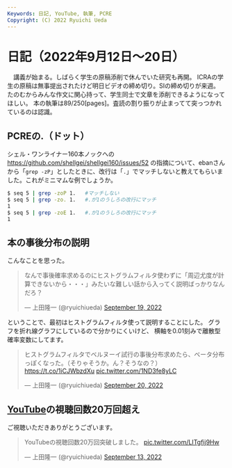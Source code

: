 ```yaml
---
Keywords: 日記, YouTube, 執筆, PCRE
Copyright: (C) 2022 Ryuichi Ueda
---
```


# 日記（2022年9月12日〜20日）

　講義が始まる。しばらく学生の原稿添削で休んでいた研究も再開。
ICRAの学生の原稿は無事提出されたけど明日ビデオの締め切り。SIの締め切りが来週。
たのむからみんな作文に関心持って、学生同士で文章を添削できるようになってほしい。
本の執筆は89/250[pages]。査読の割り振りが止まってて突っつかれているのは認識。


## PCREの.（ドット）

シェル・ワンライナー160本ノックへの https://github.com/shellgei/shellgei160/issues/52 の指摘について、ebanさんから「`grep -zP`」としたときに、改行は「`.`」でマッチしないと教えてもらいました。これがミニマムな例でしょうか。


```bash
$ seq 5 | grep -zoP 1.   #マッチしない
$ seq 5 | grep -zo. 1.   #.が1のうしろの改行にマッチ
1
$ seq 5 | grep -zoE 1.   #.が1のうしろの改行にマッチ
1
```

## 本の事後分布の説明

こんなことを思った。

<blockquote class="twitter-tweet" data-partner="tweetdeck"><p lang="ja" dir="ltr">なんで事後確率求めるのにヒストグラムフィルタ使わずに「周辺尤度が計算できないから・・・」みたいな難しい話から入ってく説明ばっかりなんだろ？</p>&mdash; 上田隆一 (@ryuichiueda) <a href="https://twitter.com/ryuichiueda/status/1571973834311634944?ref_src=twsrc%5Etfw">September 19, 2022</a></blockquote>
<script async src="https://platform.twitter.com/widgets.js" charset="utf-8"></script>


ということで、最初はヒストグラムフィルタ使って説明することにした。
グラフを折れ線グラフにしているので分かりにくいけど、
横軸を0.01刻みで離散型確率変数にしてます。

<blockquote class="twitter-tweet" data-partner="tweetdeck"><p lang="ja" dir="ltr">ヒストグラムフィルタでベルヌーイ試行の事後分布求めたら、ベータ分布っぽくなった。（そりゃそうか。ん？そうなの？） <a href="https://t.co/1iCJWbzdXu">https://t.co/1iCJWbzdXu</a> <a href="https://t.co/1ND3fe8yLC">pic.twitter.com/1ND3fe8yLC</a></p>&mdash; 上田隆一 (@ryuichiueda) <a href="https://twitter.com/ryuichiueda/status/1572184616509014016?ref_src=twsrc%5Etfw">September 20, 2022</a></blockquote>
<script async src="https://platform.twitter.com/widgets.js" charset="utf-8"></script>


## [YouTube](https://www.youtube.com/c/ryuichiueda)の視聴回数20万回超え

ご視聴いただきありがとうございます。

<blockquote class="twitter-tweet" data-partner="tweetdeck"><p lang="ja" dir="ltr">YouTubeの視聴回数20万回突破しました。 <a href="https://t.co/LITgfij9Hw">pic.twitter.com/LITgfij9Hw</a></p>&mdash; 上田隆一 (@ryuichiueda) <a href="https://twitter.com/ryuichiueda/status/1569635897783746560?ref_src=twsrc%5Etfw">September 13, 2022</a></blockquote>
<script async src="https://platform.twitter.com/widgets.js" charset="utf-8"></script>

